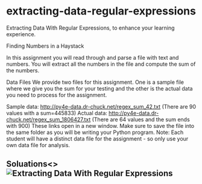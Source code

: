 # extracting-data-regular-expressions
Extracting Data With Regular Expressions, to enhance your learning experience.

Finding Numbers in a Haystack

In this assignment you will read through and parse a file with text and numbers. You will extract all the numbers in the file and compute the sum of the numbers.

Data Files
We provide two files for this assignment. One is a sample file where we give you the sum for your testing and the other is the actual data you need to process for the assignment.

Sample data: http://py4e-data.dr-chuck.net/regex_sum_42.txt (There are 90 values with a sum=445833)
Actual data: http://py4e-data.dr-chuck.net/regex_sum_1806427.txt (There are 64 values and the sum ends with 900)
These links open in a new window. Make sure to save the file into the same folder as you will be writing your Python program. Note: Each student will have a distinct data file for the assignment - so only use your own data file for analysis.

<h2>Soluations<>
<img src="https://github.com/Sandunrmst/extracting-data-regular-expressions/assets/49017841/04e7b29e-b918-4006-8441-5b7d8d1e25bc" alt="Extracting Data With Regular Expressions">
